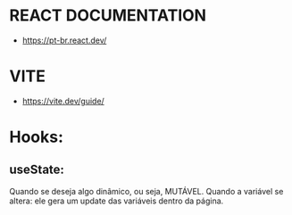 # REACT DOCUMENTATION
 - https://pt-br.react.dev/


 # VITE
 - https://vite.dev/guide/


 # Hooks:

 ## useState:

 Quando se deseja algo dinâmico, ou seja, MUTÁVEL.
 Quando a variável se altera: ele gera um update das variáveis dentro da página.
 
